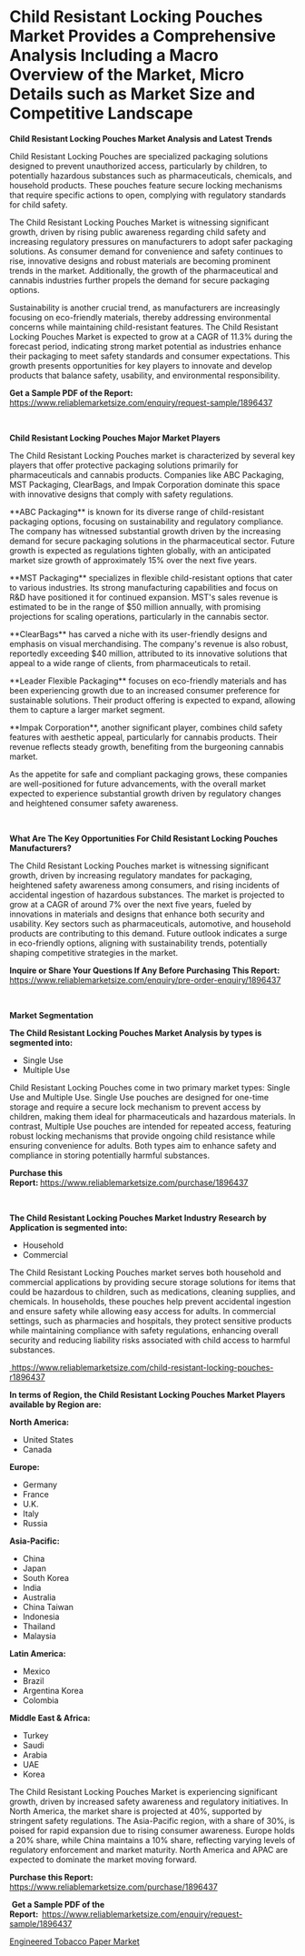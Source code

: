<p><h1>Child Resistant Locking Pouches Market Provides a Comprehensive Analysis Including a Macro Overview of the Market, Micro Details such as Market Size and Competitive Landscape</h1></p><p><strong>Child Resistant Locking Pouches Market Analysis and Latest Trends</strong></p>
<p><p>Child Resistant Locking Pouches are specialized packaging solutions designed to prevent unauthorized access, particularly by children, to potentially hazardous substances such as pharmaceuticals, chemicals, and household products. These pouches feature secure locking mechanisms that require specific actions to open, complying with regulatory standards for child safety. </p><p>The Child Resistant Locking Pouches Market is witnessing significant growth, driven by rising public awareness regarding child safety and increasing regulatory pressures on manufacturers to adopt safer packaging solutions. As consumer demand for convenience and safety continues to rise, innovative designs and robust materials are becoming prominent trends in the market. Additionally, the growth of the pharmaceutical and cannabis industries further propels the demand for secure packaging options.</p><p>Sustainability is another crucial trend, as manufacturers are increasingly focusing on eco-friendly materials, thereby addressing environmental concerns while maintaining child-resistant features. The Child Resistant Locking Pouches Market is expected to grow at a CAGR of 11.3% during the forecast period, indicating strong market potential as industries enhance their packaging to meet safety standards and consumer expectations. This growth presents opportunities for key players to innovate and develop products that balance safety, usability, and environmental responsibility.</p></p>
<p><strong>Get a Sample PDF of the Report:&nbsp;</strong> <a href="https://www.reliablemarketsize.com/enquiry/request-sample/1896437?utm_campaign=2795&utm_medium=2&utm_source=Github&utm_content=ia&utm_term=28032025&utm_id=child-resistant-locking-pouches">https://www.reliablemarketsize.com/enquiry/request-sample/1896437</a></p>
<p>&nbsp;</p>
<p><strong>Child Resistant Locking Pouches Major Market Players</strong></p>
<p><p>The Child Resistant Locking Pouches market is characterized by several key players that offer protective packaging solutions primarily for pharmaceuticals and cannabis products. Companies like ABC Packaging, MST Packaging, ClearBags, and Impak Corporation dominate this space with innovative designs that comply with safety regulations.</p><p>**ABC Packaging** is known for its diverse range of child-resistant packaging options, focusing on sustainability and regulatory compliance. The company has witnessed substantial growth driven by the increasing demand for secure packaging solutions in the pharmaceutical sector. Future growth is expected as regulations tighten globally, with an anticipated market size growth of approximately 15% over the next five years.</p><p>**MST Packaging** specializes in flexible child-resistant options that cater to various industries. Its strong manufacturing capabilities and focus on R&D have positioned it for continued expansion. MST's sales revenue is estimated to be in the range of $50 million annually, with promising projections for scaling operations, particularly in the cannabis sector.</p><p>**ClearBags** has carved a niche with its user-friendly designs and emphasis on visual merchandising. The company's revenue is also robust, reportedly exceeding $40 million, attributed to its innovative solutions that appeal to a wide range of clients, from pharmaceuticals to retail.</p><p>**Leader Flexible Packaging** focuses on eco-friendly materials and has been experiencing growth due to an increased consumer preference for sustainable solutions. Their product offering is expected to expand, allowing them to capture a larger market segment.</p><p>**Impak Corporation**, another significant player, combines child safety features with aesthetic appeal, particularly for cannabis products. Their revenue reflects steady growth, benefiting from the burgeoning cannabis market.</p><p>As the appetite for safe and compliant packaging grows, these companies are well-positioned for future advancements, with the overall market expected to experience substantial growth driven by regulatory changes and heightened consumer safety awareness.</p></p>
<p>&nbsp;</p>
<p><strong>What Are The Key Opportunities For Child Resistant Locking Pouches Manufacturers?</strong></p>
<p><p>The Child Resistant Locking Pouches market is witnessing significant growth, driven by increasing regulatory mandates for packaging, heightened safety awareness among consumers, and rising incidents of accidental ingestion of hazardous substances. The market is projected to grow at a CAGR of around 7% over the next five years, fueled by innovations in materials and designs that enhance both security and usability. Key sectors such as pharmaceuticals, automotive, and household products are contributing to this demand. Future outlook indicates a surge in eco-friendly options, aligning with sustainability trends, potentially shaping competitive strategies in the market.</p></p>
<p><strong>Inquire or Share Your Questions If Any Before Purchasing This Report:</strong> <a href="https://www.reliablemarketsize.com/enquiry/pre-order-enquiry/1896437?utm_campaign=2795&utm_medium=2&utm_source=Github&utm_content=ia&utm_term=28032025&utm_id=child-resistant-locking-pouches">https://www.reliablemarketsize.com/enquiry/pre-order-enquiry/1896437</a></p>
<p>&nbsp;</p>
<p><strong>Market Segmentation</strong></p>
<p><strong>The Child Resistant Locking Pouches Market Analysis by types is segmented into:</strong></p>
<p><ul><li>Single Use</li><li>Multiple Use</li></ul></p>
<p><p>Child Resistant Locking Pouches come in two primary market types: Single Use and Multiple Use. Single Use pouches are designed for one-time storage and require a secure lock mechanism to prevent access by children, making them ideal for pharmaceuticals and hazardous materials. In contrast, Multiple Use pouches are intended for repeated access, featuring robust locking mechanisms that provide ongoing child resistance while ensuring convenience for adults. Both types aim to enhance safety and compliance in storing potentially harmful substances.</p></p>
<p><strong>Purchase this Report:&nbsp;</strong><a href="https://www.reliablemarketsize.com/purchase/1896437?utm_campaign=2795&utm_medium=2&utm_source=Github&utm_content=ia&utm_term=28032025&utm_id=child-resistant-locking-pouches">https://www.reliablemarketsize.com/purchase/1896437</a></p>
<p>&nbsp;</p>
<p><strong>The Child Resistant Locking Pouches Market Industry Research by Application is segmented into:</strong></p>
<p><ul><li>Household</li><li>Commercial</li></ul></p>
<p><p>The Child Resistant Locking Pouches market serves both household and commercial applications by providing secure storage solutions for items that could be hazardous to children, such as medications, cleaning supplies, and chemicals. In households, these pouches help prevent accidental ingestion and ensure safety while allowing easy access for adults. In commercial settings, such as pharmacies and hospitals, they protect sensitive products while maintaining compliance with safety regulations, enhancing overall security and reducing liability risks associated with child access to harmful substances.</p></p>
<p><a href="https://www.reliablemarketsize.com/child-resistant-locking-pouches-r1896437?utm_campaign=2795&utm_medium=2&utm_source=Github&utm_content=ia&utm_term=28032025&utm_id=child-resistant-locking-pouches">&nbsp;https://www.reliablemarketsize.com/child-resistant-locking-pouches-r1896437</a></p>
<p><strong>In terms of Region, the Child Resistant Locking Pouches Market Players available by Region are:</strong></p>
<p>
    <p> <strong> North America: </strong>
        <ul>
            <li>United States</li>
            <li>Canada</li>
        </ul>
        </p> 
    <p> <strong> Europe: </strong>
        <ul>
            <li>Germany</li>
            <li>France</li>
            <li>U.K.</li>
            <li>Italy</li>
            <li>Russia</li>
        </ul>
        </p> 
    <p> <strong> Asia-Pacific: </strong>
        <ul>
            <li>China</li>
            <li>Japan</li>
            <li>South Korea</li>
            <li>India</li>
            <li>Australia</li>
            <li>China Taiwan</li>
            <li>Indonesia</li>
            <li>Thailand</li>
            <li>Malaysia</li>
        </ul>
        </p> 
    <p> <strong> Latin America: </strong>
        <ul>
            <li>Mexico</li>
            <li>Brazil</li>
            <li>Argentina Korea</li>
            <li>Colombia</li>
        </ul>
        </p> 
    <p> <strong> Middle East & Africa: </strong>
        <ul>
            <li>Turkey</li>
            <li>Saudi</li>
            <li>Arabia</li>
            <li>UAE</li>
            <li>Korea</li>
        </ul>
    </p>
    </p>
<p><p>The Child Resistant Locking Pouches Market is experiencing significant growth, driven by increased safety awareness and regulatory initiatives. In North America, the market share is projected at 40%, supported by stringent safety regulations. The Asia-Pacific region, with a share of 30%, is poised for rapid expansion due to rising consumer awareness. Europe holds a 20% share, while China maintains a 10% share, reflecting varying levels of regulatory enforcement and market maturity. North America and APAC are expected to dominate the market moving forward.</p></p>
<p><strong>Purchase this Report: </strong><a href="https://www.reliablemarketsize.com/purchase/1896437?utm_campaign=2795&utm_medium=2&utm_source=Github&utm_content=ia&utm_term=28032025&utm_id=child-resistant-locking-pouches">https://www.reliablemarketsize.com/purchase/1896437</a></p>
<p>&nbsp;<strong>Get a Sample PDF of the Report:&nbsp;&nbsp;</strong><a href="https://www.reliablemarketsize.com/enquiry/request-sample/1896437?utm_campaign=2795&utm_medium=2&utm_source=Github&utm_content=ia&utm_term=28032025&utm_id=child-resistant-locking-pouches">https://www.reliablemarketsize.com/enquiry/request-sample/1896437</a></p>
<p><strong></strong></p>
<p><p><a href="https://github.com/carylgrinko/Market-Research-Report-List-1/blob/main/engineered-tobacco-paper-market.md?utm_campaign=2795&utm_medium=2&utm_source=Github&utm_content=ia&utm_term=28032025&utm_id=child-resistant-locking-pouches">Engineered Tobacco Paper Market</a></p></p>